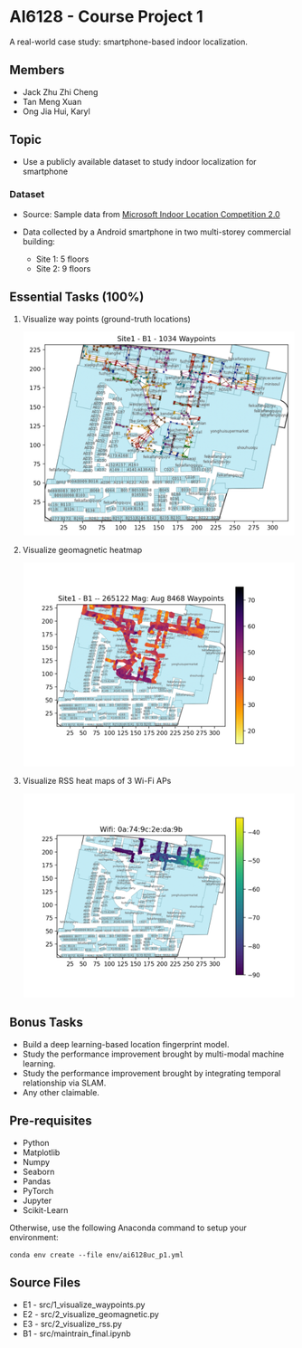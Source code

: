 # AI6128 - Course Project 1

A real-world case study: smartphone-based indoor localization.

## Members

+ Jack Zhu Zhi Cheng
+ Tan Meng Xuan
+ Ong Jia Hui, Karyl

## Topic

+ Use a publicly available dataset to study indoor localization for smartphone

### Dataset

+ Source: Sample data from [Microsoft Indoor Location Competition 2.0](https://github.com/location-competition/indoor-location-competition-20)

+ Data collected by a Android smartphone in two multi-storey commercial building:

  + Site 1: 5 floors
  + Site 2: 9 floors

  

## Essential Tasks (100%)

1. Visualize way points (ground-truth locations)

   ![site1--B1](README.assets/site1--B1.png)

2. Visualize geomagnetic heatmap

   ![site1--B1](README.assets/site1--B1-1607676174337.png)

3. Visualize RSS heat maps of 3 Wi-Fi APs

   ![0a-74-9c-2e-da-9b](README.assets/0a-74-9c-2e-da-9b.png)

## Bonus Tasks

+ Build a deep learning-based location fingerprint model.
+ Study the performance improvement brought by multi-modal machine learning.
+ Study the performance improvement brought by integrating temporal relationship via SLAM.
+ Any other claimable.

## Pre-requisites
+ Python
+ Matplotlib
+ Numpy
+ Seaborn
+ Pandas
+ PyTorch
+ Jupyter 
+ Scikit-Learn

Otherwise, use the following Anaconda command to setup your environment:

```shell
conda env create --file env/ai6128uc_p1.yml
```


## Source Files
+ E1 - src/1_visualize_waypoints.py
+ E2 - src/2_visualize_geomagnetic.py
+ E3 - src/2_visualize_rss.py
+ B1 - src/maintrain_final.ipynb
